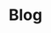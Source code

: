 ---
title: Blog

type: landing

sections:
  - block: contact
    content:
      title : Blog
      text: |- 
        <br><span style="fint-size:95%">instagram: https://www.instagram.com/joooooooono/

        Github: https://github.com/wnsgh1a/wnsgh1a.github.io
        </span><br>

      #instagram: https://www.instagram.com/joooooooono/
      #phone: +82-10-2331-8958
      #address:
      #  street: 전북대학교 참빛 1호관 712호
      #  city: 전주시
      #  region: 전라북도
      #  postcode: '54896'
      #  country: 대한민국
      #  country_code: KO
      #coordinates:
      #  latitude: '35.8507949'
      #  longitude: '127.1263656'
      #directions: 
      #contact_links:
      #  - icon: comments
      #    icon_pack: fas
      #    name: Discuss on Forum
      #    link: 'https://discourse.gohugo.io'
    
      # Automatically link email and phone or display as text?
      autolink: true
    
      # # Email form provider
      # form:
      #   provider: netlify
      #   formspree:
      #     id:
      #   netlify:
      #     # Enable CAPTCHA challenge to reduce spam?
      #     captcha: true
    design:
      columns: '3'
---